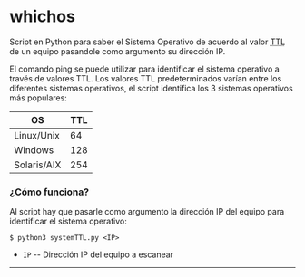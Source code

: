 # whichos

Script en Python para saber el Sistema Operativo de acuerdo al valor <abbr title="Time To Live">TTL</abbr> de un equipo pasandole como argumento su dirección IP.

El comando ping se puede utilizar para identificar el sistema operativo a través de valores TTL. Los valores TTL predeterminados varían entre los diferentes sistemas operativos, el script identifica los 3 sistemas operativos más populares:

| OS          | TTL |
| ----------- | --- |
| Linux/Unix  | 64  |
| Windows     | 128 |
| Solaris/AIX | 254 |

### ¿Cómo funciona?

Al script hay que pasarle como argumento la dirección IP del equipo para identificar el sistema operativo:

```shell
$ python3 systemTTL.py <IP>
```

- `IP` -- Dirección IP del equipo a escanear

---
